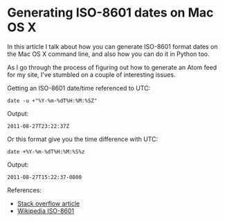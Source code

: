 # Generating ISO-8601 dates on Mac OS X

In this article I talk about how you can generate ISO-8601 format
dates on the Mac OS X command line, and also how you can do it in
Python too.

As I go through the process of figuring out how to generate an Atom
feed for my site, I've stumbled on a couple of interesting issues. 

Getting an ISO-8601 date/time referenced to UTC:

``` shell
date -u +"%Y-%m-%dT%H:%M:%SZ"
```

Output:

``` shell
2011-08-27T23:22:37Z
```

Or this format give you the time difference with UTC:

``` shell
date +%Y-%m-%dT%H:%M:%S%z
```
Output:

``` shell
2011-08-27T15:22:37-0800
```

References:

* [Stack overflow article](https://stackoverflow.com/questions/7216358/date-command-on-os-x-doesnt-have-iso-8601-i-option#7216394)
* [Wikipedia ISO-8601](https://en.wikipedia.org/wiki/ISO_8601)
